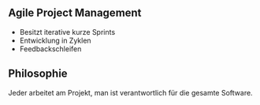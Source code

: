 ## Agile Project Management
- Besitzt iterative kurze Sprints
- Entwicklung in Zyklen
- Feedbackschleifen

## Philosophie
Jeder arbeitet am Projekt, man ist verantwortlich für die gesamte Software.